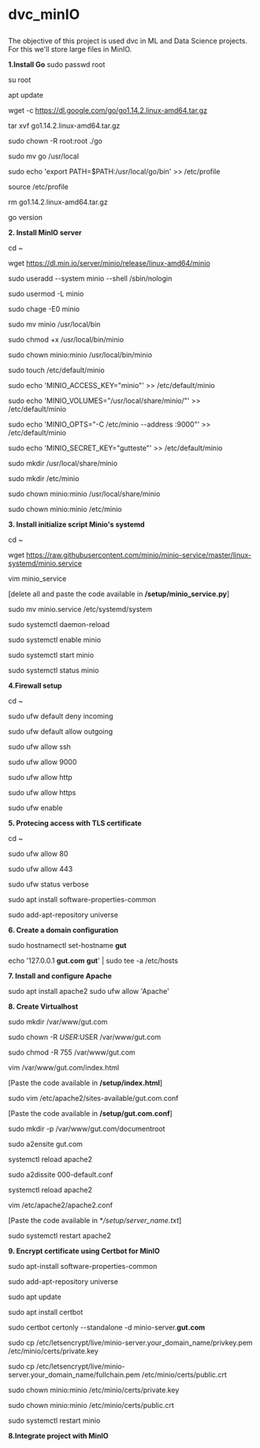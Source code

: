 # dvc_minIO<br></p>
The objective of this project is used dvc in ML and Data Science projects. For this we'll store large files in MinIO.<br></p>


**1.Install Go**
sudo passwd root<br></p>
su root<br></p>

apt update<br></p>
wget -c https://dl.google.com/go/go1.14.2.linux-amd64.tar.gz<br></p>
tar xvf go1.14.2.linux-amd64.tar.gz<br></p>
sudo chown -R root:root ./go<br></p>
sudo mv go /usr/local<br></p>
sudo echo 'export PATH=$PATH:/usr/local/go/bin' >> /etc/profile<br></p>
source /etc/profile<br></p>
rm go1.14.2.linux-amd64.tar.gz<br></p>
go version<br></p>


**2. Install MinIO server** <br></p>
cd ~<br></p>
wget https://dl.min.io/server/minio/release/linux-amd64/minio<br></p>

sudo useradd --system minio --shell /sbin/nologin<br></p>
sudo usermod -L minio<br></p>
sudo chage -E0 minio<br></p>

sudo mv minio /usr/local/bin<br></p>
sudo chmod +x /usr/local/bin/minio<br></p>
sudo chown minio:minio /usr/local/bin/minio<br></p>

sudo touch /etc/default/minio<br></p>
sudo echo 'MINIO_ACCESS_KEY="minio"' >> /etc/default/minio<br></p>
sudo echo 'MINIO_VOLUMES="/usr/local/share/minio/"' >> /etc/default/minio<br></p>
sudo echo 'MINIO_OPTS="-C /etc/minio --address :9000"' >> /etc/default/minio<br></p>
sudo echo 'MINIO_SECRET_KEY="gutteste"' >> /etc/default/minio<br></p>

sudo mkdir /usr/local/share/minio<br></p>
sudo mkdir /etc/minio<br></p>

sudo chown minio:minio /usr/local/share/minio<br></p>
sudo chown minio:minio /etc/minio<br></p>


**3. Install initialize script Minio's systemd**<br></p>
cd ~<br></p>
wget https://raw.githubusercontent.com/minio/minio-service/master/linux-systemd/minio.service<br></p>
vim minio_service<br></p>
[delete all and paste the code available in **/setup/minio_service.py**]<br></p>

sudo mv minio.service /etc/systemd/system<br></p>

sudo systemctl daemon-reload<br></p>
sudo systemctl enable minio<br></p>
sudo systemctl start minio<br></p>
sudo systemctl status minio<br></p>


**4.Firewall setup**<br></p>
cd ~<br></p>
sudo ufw default deny incoming<br></p>
sudo ufw default allow outgoing<br></p>
sudo ufw allow ssh<br></p>
sudo ufw allow 9000<br></p>
sudo ufw allow http<br></p>
sudo ufw allow https<br></p>
sudo ufw enable<br></p>


**5. Protecing access with TLS certificate**<br></p>
cd ~<br></p>
sudo ufw allow 80<br></p>
sudo ufw allow 443<br></p>
sudo ufw status verbose<br></p>
sudo apt install software-properties-common<br></p>
sudo add-apt-repository universe<br></p>

**6. Create a domain configuration**<br></p>
sudo hostnamectl set-hostname **gut**<br></p>
echo '127.0.0.1 **gut.com** **gut**' | sudo tee -a /etc/hosts<br></p>

**7. Install and configure Apache**<br></p>
sudo apt install apache2
sudo ufw allow 'Apache'

**8. Create Virtualhost**<br></p>
sudo mkdir /var/www/gut.com<br></p>
sudo chown -R $USER:$USER /var/www/gut.com<br></p>
sudo chmod -R 755 /var/www/gut.com <br></p>
vim /var/www/gut.com/index.html<br></p>
[Paste the code available in **/setup/index.html**]<br></p>

sudo vim /etc/apache2/sites-available/gut.com.conf<br></p>
[Paste the code available in **/setup/gut.com.conf**]<br></p>
sudo mkdir -p /var/www/gut.com/documentroot<br></p>
sudo a2ensite gut.com<br></p>
systemctl reload apache2<br></p>

sudo a2dissite 000-default.conf<br></p>
systemctl reload apache2<br></p>

vim /etc/apache2/apache2.conf<br></p>
[Paste the code available in **/setup/server_name.txt*]<br></p>
sudo systemctl restart apache2<br></p>


**9. Encrypt certificate using Certbot for MinIO**<br></p>
sudo apt-install software-properties-common<br></p>
sudo add-apt-repository universe<br></p>
sudo apt update<br></p>
sudo apt install certbot<br></p>
sudo certbot certonly --standalone -d minio-server.**gut.com**<br></p>

sudo cp /etc/letsencrypt/live/minio-server.your_domain_name/privkey.pem /etc/minio/certs/private.key<br></p>
sudo cp /etc/letsencrypt/live/minio-server.your_domain_name/fullchain.pem /etc/minio/certs/public.crt<br></p>
sudo chown minio:minio /etc/minio/certs/private.key<br></p>
sudo chown minio:minio /etc/minio/certs/public.crt<br></p>
sudo systemctl restart minio<br></p>


**8.Integrate project with MinIO**<br></p>














